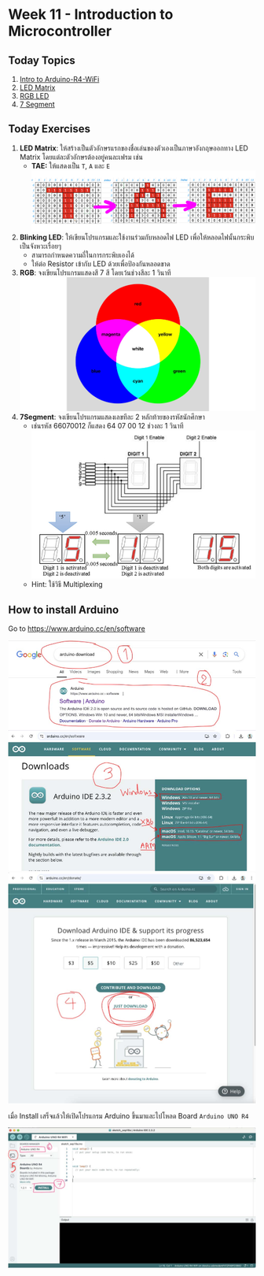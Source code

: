 # Week 11 - Introduction to Microcontroller

## Today Topics

1. [Intro to Arduino-R4-WiFi](01.Arduino-R4-WiFi)
2. [LED Matrix](02.LED_Matrix)
3. [RGB LED](03.RGB%20LED.md)
4. [7 Segment](04.7%20Segment.md)

## Today Exercises

1. **LED Matrix**: ให้สร้างเป็นตัวอักษรแรกของชื่อเล่นของตัวเองเป็นภาษาอังกฤษออกทาง LED Matrix
   โดยแต่ละตัวอักษรต้องอยู่คนละเฟรม เช่น
    - **TAE:** ให้แสดงเป็น `T`, `A` และ `E`
      ![ex01.png](files/img/ex01.png)
2. **Blinking LED**: ให้เขียนโปรแกรมและใช้งานร่วมกับหลอดไฟ LED เพื่อให้หลอดไฟนั้นกระพิบเป็นจังหวะเรื่อยๆ
    - สามารถกำหนดความถี่ในการกระพิบเองได้
    - ให้ต่อ Resistor เข้ากับ LED ด้วยเพื่อป้องกันหลอดขาด
3. **RGB**: จงเขียนโปรแกรมแสดงสี 7 สี โดยเว้นช่วงสีละ 1 วินาที
   ![rgb.jpg](files/img/rgb.jpg)
4. **7Segment**: จงเขียนโปรแกรมแสดงเลขทีละ 2 หลักท้ายของรหัสนักศึกษา
    - เช่นรหัส 66070012 ก็แสดง 64 07 00 12 ช่วงละ 1 วินาที
      ![ex02.jpg](files/img/ex02.jpg)
    - Hint: ใช้วิธี Multiplexing

## How to install Arduino

Go to https://www.arduino.cc/en/software

![install01.jpg](files/img/install01.jpg)
![install02.jpg](files/img/install02.jpg)

เมื่อ Install เสร็จแล้วให้เปิดโปรแกรม Arduino ขึ้นมาและไปโหลด Board `Arduino UNO R4`

![install03.jpg](files/img/install03.jpg)